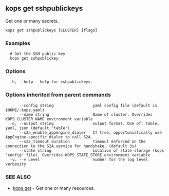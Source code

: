 
<!--- This file is automatically generated by make gen-cli-docs; changes should be made in the go CLI command code (under cmd/kops) -->

## kops get sshpublickeys

Get one or many secrets.

```
kops get sshpublickeys [CLUSTER] [flags]
```

### Examples

```
  # Get the SSH public key
  kops get sshpublickey
```

### Options

```
  -h, --help   help for sshpublickeys
```

### Options inherited from parent commands

```
      --config string                 yaml config file (default is $HOME/.kops.yaml)
      --name string                   Name of cluster. Overrides KOPS_CLUSTER_NAME environment variable
  -o, --output string                 output format. One of: table, yaml, json (default "table")
      --s2a_enable_appengine_dialer   If true, opportunistically use AppEngine-specific dialer to call S2A.
      --s2a_timeout duration          Timeout enforced on the connection to the S2A service for handshake. (default 3s)
      --state string                  Location of state storage (kops 'config' file). Overrides KOPS_STATE_STORE environment variable
  -v, --v Level                       number for the log level verbosity
```

### SEE ALSO

* [kops get](kops_get.md)	 - Get one or many resources.


